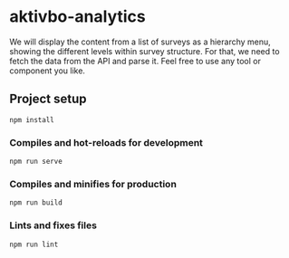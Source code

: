 # aktivbo-analytics
We will display the content from a list of surveys as a hierarchy menu, showing the different levels within survey structure.
For that, we need to fetch the data from the API and parse it.
Feel free to use any tool or component you like.


## Project setup
```
npm install
```

### Compiles and hot-reloads for development
```
npm run serve
```

### Compiles and minifies for production
```
npm run build
```

### Lints and fixes files
```
npm run lint
```
